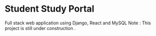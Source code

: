 # Student Study Portal
 Full stack web application using Django, React and MySQL
Note : This project is still under construction .
